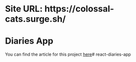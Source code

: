 <h1> Site URL: https://colossal-cats.surge.sh/ </h1>

# Diaries App

You can find the article for this project [here](https://www.smashingmagazine.com/2020/08/redux-real-world-application/)# react-diaries-app
